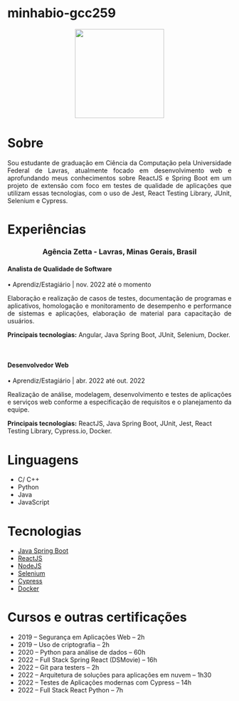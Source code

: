 # minhabio-gcc259

<p align="center">

<img src="https://media-exp1.licdn.com/dms/image/C5603AQFn73ZrHjECpg/profile-displayphoto-shrink_800_800/0/1645626128946?e=2147483647&v=beta&t=mR5M-4dza_4lZJxmdtUZo1KBvk2lFOCO96ddZ8TI22Q"  width="200" />

</p>

# **Sobre**

<p align="justify">Sou estudante de graduação em Ciência da Computação pela Universidade Federal de Lavras, atualmente focado em desenvolvimento web e aprofundando meus conhecimentos sobre ReactJS e Spring Boot em um projeto de extensão com foco em testes de qualidade de aplicações que utilizam essas tecnologias, com o uso de Jest, React Testing Library, JUnit, Selenium e Cypress.</p>

# **Experiências**

### <p align="center">**Agência Zetta** - Lavras, Minas Gerais, Brasil</p>

#### Analista de Qualidade de Software

• Aprendiz/Estagiário |  nov. 2022 até o momento
<p align="justify">Elaboração e realização de casos de testes, documentação de programas e aplicativos, homologação e monitoramento de desempenho e performance de sistemas e aplicações, elaboração de material para capacitação de usuários.</p>

**Principais tecnologias:** Angular, Java Spring Boot, JUnit, Selenium, Docker.

<br>

#### Desenvolvedor Web
• Aprendiz/Estagiário |  abr. 2022 até out. 2022
<p align="justify">Realização de análise, modelagem, desenvolvimento e testes de aplicações e serviços web conforme a especificação de requisitos e o planejamento da equipe.</p>

**Principais tecnologias:** ReactJS, Java Spring Boot, JUnit, Jest, React Testing Library, Cypress.io, Docker.

# Linguagens
 * C/ C++
 * Python
 * Java
 * JavaScript

# Tecnologias

* [Java Spring Boot](https://spring.io/projects/spring-boot)
* [ReactJS](https://reactjs.org/)
* [NodeJS](https://nodejs.org/en/)
* [Selenium](https://www.selenium.dev/)
* [Cypress](https://www.cypress.io/)
* [Docker](https://www.docker.com/)

# Cursos e outras certificações

* 2019 – Segurança em Aplicações Web – 2h
* 2019 – Uso de criptografia – 2h
* 2020 – Python para análise de dados – 60h
* 2022 – Full Stack Spring React (DSMovie) – 16h
* 2022 – Git para testers – 2h
* 2022 – Arquitetura de soluções para aplicações em nuvem – 1h30
* 2022 – Testes de Aplicações modernas com Cypress – 14h
* 2022 – Full Stack React Python – 7h
